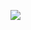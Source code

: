 
![](https://komarev.com/ghpvc/?username=NyawiraMuturi&base=500&style=for-the-badge&color=brightgreen)

